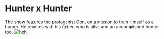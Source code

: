
# Hunter x Hunter
The show features the protagonist Gon, on a mission to train himself as a hunter. He reunites with his father, who is alive and an accomplished hunter too.
![hxh](https://user-images.githubusercontent.com/76558546/115117128-ac658580-9fba-11eb-8857-5b41a82145bf.jpg)
